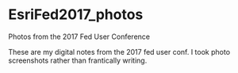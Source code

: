 # EsriFed2017_photos
Photos from the 2017 Fed User Conference

These are my digital notes from the 2017 fed user conf. I took photo screenshots rather than frantically writing.
